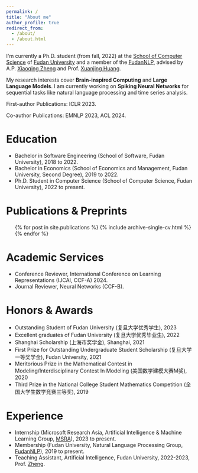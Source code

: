 ```yaml
---
permalink: /
title: "About me"
author_profile: true
redirect_from: 
  - /about/
  - /about.html
---
```


I'm currently a Ph.D. student (from fall, 2022) at the [School of Computer Science](https://cs.fudan.edu.cn/) of [Fudan University](https://www.fudan.edu.cn/) and a member of the [FudanNLP](https://nlp.fudan.edu.cn/), advised by A.P. [Xiaoqing Zheng](https://faculty.fudan.edu.cn/zhengxq/zh_CN/) and Prof. [Xuanjing Huang](https://xuanjing-huang.github.io/).

My research interests cover **Brain-inspired Computing** and **Large Language Models**. I am currently working on **Spiking Neural Networks** for sequential tasks like natural language processing and time series analysis.

First-author Publications: ICLR 2023.

Co-author Publications: EMNLP 2023, ACL 2024.

Education
======
* Bachelor in Software Engineering (School of Software, Fudan University), 2018 to 2022.
* Bachelor in Economics (School of Economics and Management, Fudan University, Second Degree), 2019 to 2022.
* Ph.D. Student in Computer Science (School of Computer Science, Fudan University), 2022 to present.


Publications & Preprints
======
  <ul>{% for post in site.publications %}
    {% include archive-single-cv.html %}
  {% endfor %}</ul>

Academic Services
======
* Conference Reviewer, International Conference on Learning Representations (IJCAI, CCF-A) 2024.
* Journal Reviewer, Neural Networks (CCF-B).

Honors & Awards
======
* Outstanding Student of Fudan University (复旦大学优秀学生), 2023
* Excellent graduates of Fudan University (复旦大学优秀毕业生), 2022
* Shanghai Scholarship (上海市奖学金), Shanghai, 2021
* First Prize for Outstanding Undergraduate Student Scholarship (复旦大学一等奖学金), Fudan University, 2021
* Meritorious Prize in the Mathematical Contest in Modeling/Interdisciplinary Contest In Modeling (美国数学建模大赛M奖), 2020
* Third Prize in the National College Student Mathematics Competition (全国大学生数学竞赛三等奖), 2019

Experience
======
* Internship (Microsoft Research Asia, Artificial Intelligence & Machine Learning Group, [MSRA](https://www.msra.cn/)), 2023 to present. 
* Membership (Fudan University, Natural Language Processing Group, [FudanNLP](https://nlp.fudan.edu.cn/)), 2019 to present.
* Teaching Assistant, Artificial Intelligence, Fudan University, 2022-2023, Prof. [Zheng](https://faculty.fudan.edu.cn/zhengxq/zh_CN/).
